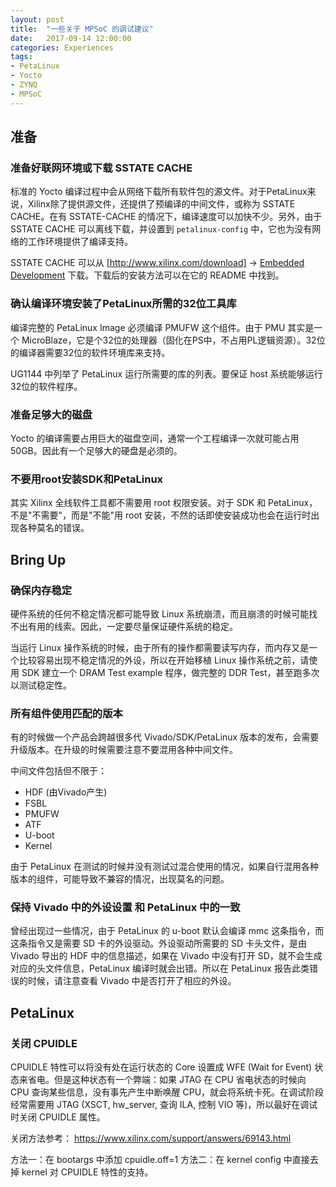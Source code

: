 ```yaml
---
layout: post
title:  "一些关于 MPSoC 的调试建议"
date:   2017-09-14 12:00:00
categories: Experiences
tags:
- PetaLinux
- Yocto
- ZYNQ
- MPSoC
---
```


## 准备

### 准备好联网环境或下载 SSTATE CACHE

标准的 Yocto 编译过程中会从网络下载所有软件包的源文件。对于PetaLinux来说，Xilinx除了提供源文件，还提供了预编译的中间文件，或称为 SSTATE CACHE。在有 SSTATE-CACHE 的情况下，编译速度可以加快不少。另外，由于 SSTATE CACHE 可以离线下载，并设置到 `petalinux-config` 中，它也为没有网络的工作环境提供了编译支持。

SSTATE CACHE 可以从 [http://www.xilinx.com/download] -> [Embedded Development](https://www.xilinx.com/support/download/index.html/content/xilinx/en/downloadNav/embedded-design-tools.html) 下载。下载后的安装方法可以在它的 README 中找到。


### 确认编译环境安装了PetaLinux所需的32位工具库

编译完整的 PetaLinux Image 必须编译 PMUFW 这个组件。由于 PMU 其实是一个 MicroBlaze，它是个32位的处理器（固化在PS中，不占用PL逻辑资源）。32位的编译器需要32位的软件环境库来支持。

UG1144 中列举了 PetaLinux 运行所需要的库的列表。要保证 host 系统能够运行32位的软件程序。

### 准备足够大的磁盘

Yocto 的编译需要占用巨大的磁盘空间，通常一个工程编译一次就可能占用 50GB。因此有一个足够大的硬盘是必须的。

### 不要用root安装SDK和PetaLinux

其实 Xilinx 全线软件工具都不需要用 root 权限安装。对于 SDK 和 PetaLinux，不是"不需要"，而是"不能"用 root 安装，不然的话即使安装成功也会在运行时出现各种莫名的错误。

## Bring Up

### 确保内存稳定

硬件系统的任何不稳定情况都可能导致 Linux 系统崩溃，而且崩溃的时候可能找不出有用的线索。因此，一定要尽量保证硬件系统的稳定。

当运行 Linux 操作系统的时候，由于所有的操作都需要读写内存，而内存又是一个比较容易出现不稳定情况的外设，所以在开始移植 Linux 操作系统之前，请使用 SDK 建立一个 DRAM Test example 程序，做完整的 DDR Test，甚至跑多次以测试稳定性。

### 所有组件使用匹配的版本

有的时候做一个产品会跨越很多代 Vivado/SDK/PetaLinux 版本的发布，会需要升级版本。在升级的时候需要注意不要混用各种中间文件。

中间文件包括但不限于：
- HDF (由Vivado产生)
- FSBL
- PMUFW
- ATF
- U-boot
- Kernel

由于 PetaLinux 在测试的时候并没有测试过混合使用的情况，如果自行混用各种版本的组件，可能导致不兼容的情况，出现莫名的问题。


### 保持 Vivado 中的外设设置 和 PetaLinux 中的一致 

曾经出现过一些情况，由于 PetaLinux 的 u-boot 默认会编译 mmc 这条指令，而这条指令又是需要 SD 卡的外设驱动。外设驱动所需要的 SD 卡头文件，是由 Vivado 导出的 HDF 中的信息描述，如果在 Vivado 中没有打开 SD，就不会生成对应的头文件信息，PetaLinux 编译时就会出错。所以在 PetaLinux 报告此类错误的时候，请注意查看 Vivado 中是否打开了相应的外设。

## PetaLinux

### 关闭 CPUIDLE
CPUIDLE 特性可以将没有处在运行状态的 Core 设置成 WFE (Wait for Event) 状态来省电。但是这种状态有一个弊端：如果 JTAG 在 CPU 省电状态的时候向 CPU 查询某些信息，没有事先产生中断唤醒 CPU，就会将系统卡死。在调试阶段经常需要用 JTAG (XSCT, hw_server, 查询 ILA, 控制 VIO 等)，所以最好在调试时关闭 CPUIDLE 属性。

关闭方法参考： https://www.xilinx.com/support/answers/69143.html

方法一：在 bootargs 中添加 cpuidle.off=1
方法二：在 kernel config 中直接去掉 kernel 对 CPUIDLE 特性的支持。

